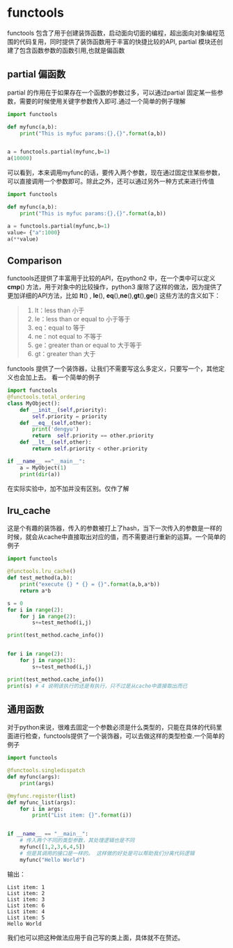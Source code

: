 # functools
functools 包含了用于创建装饰函数，启动面向切面的编程，超出面向对象编程范围的代码复用，同时提供了装饰函数用于丰富的快捷比较的API, partial 模块还创建了包含函数参数的函数引用,也就是偏函数

## partial 偏函数
partial 的作用在于如果存在一个函数的参数过多，可以通过partial 固定某一些参数，需要的时候使用关键字参数传入即可.通过一个简单的例子理解
```py
import functools

def myfunc(a,b):
    print("This is myfuc params:{},{}".format(a,b))


a = functools.partial(myfunc,b=1)
a(10000)
```
可以看到，本来调用myfunc的话，要传入两个参数，现在通过固定住某些参数，可以直接调用一个参数即可。除此之外，还可以通过另外一种方式来进行传值
```py
import functools

def myfunc(a,b):
    print("This is myfuc params:{},{}".format(a,b))

a = functools.partial(myfunc,b=1)
value= {"a":1000}
a(**value)
```
## Comparison
functools还提供了丰富用于比较的API，在python2 中，在一个类中可以定义 __cmp__() 方法，用于对象中的比较操作，python3 废除了这样的做法，因为提供了更加详细的API方法，比如 __lt__() , __le__(), __eq__(),__ne__(),__gt__(),__ge__() 这些方法的含义如下：
> 1. lt：less than 小于
> 2. le：less than or equal to 小于等于
> 3. eq：equal to 等于
> 4. ne：not equal to 不等于
> 5. ge：greater than or equal to 大于等于
> 6. gt：greater than 大于

functools 提供了一个装饰器，让我们不需要写这么多定义，只要写一个，其他定义也会加上去。 看一个简单的例子
```py
import functools
@functools.total_ordering
class MyObject():
    def __init__(self,priority):
        self.priority = priority
    def __eq__(self,other):
        print('dengyu')
        return  self.priority == other.priority
    def __lt__(self,other):
        return self.priority < other.priority

if __name__ =="__main__":
    a = MyObject(1)
    print(dir(a))
```
在实际实验中，加不加并没有区别。仅作了解

## lru_cache
这是个有趣的装饰器，传入的参数被打上了hash，当下一次传入的参数是一样的时候，就会从cache中直接取出对应的值，而不需要进行重新的运算。一个简单的例子
```py
import functools

@functools.lru_cache()
def test_method(a,b):
    print("execute {} * {} = {}".format(a,b,a*b))
    return a*b

s = 0
for i in range(2):
    for j in range(2):
        s+=test_method(i,j)

print(test_method.cache_info())


for i in range(2):
    for j in range(3):
        s+=test_method(i,j)

print(test_method.cache_info())
print(s) # 4 说明该执行的还是有执行，只不过是从cache中直接取出而已
```
## 通用函数
对于python来说，很难去固定一个参数必须是什么类型的，只能在具体的代码里面进行检查，functools提供了一个装饰器，可以去做这样的类型检查.一个简单的例子
```py
import functools

@functools.singledispatch
def myfunc(args):
    print(args)

@myfunc.register(list)
def myfunc_list(args):
    for i in args:
        print("List item: {}".format(i))


if __name__ == "__main__":
    # 传入两个不同的类型参数，其处理逻辑也是不同
    myfunc([1,2,3,6,4,5])
    # 但是其调用的接口是一样的。 这样做的好处是可以帮助我们分离代码逻辑
    myfunc("Hello World")
```
输出：
```
List item: 1
List item: 2
List item: 3
List item: 6
List item: 4
List item: 5
Hello World
```
我们也可以把这种做法应用于自己写的类上面，具体就不在赘述。